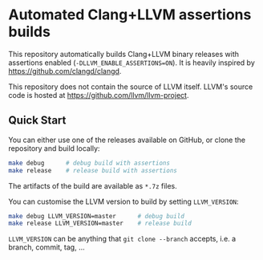 # Automated Clang+LLVM assertions builds

This repository automatically builds Clang+LLVM binary releases with assertions enabled (`-DLLVM_ENABLE_ASSERTIONS=ON`).
It is heavily inspired by https://github.com/clangd/clangd.

This repository does not contain the source of LLVM itself.
LLVM's source code is hosted at https://github.com/llvm/llvm-project.

## Quick Start

You can either use one of the releases available on GitHub, or clone the repository and build locally:

```bash
make debug      # debug build with assertions
make release    # release build with assertions
```

The artifacts of the build are available as `*.7z` files.

You can customise the LLVM version to build by setting `LLVM_VERSION`:

```bash
make debug LLVM_VERSION=master      # debug build
make release LLVM_VERSION=master    # release build
```

`LLVM_VERSION` can be anything that `git clone --branch` accepts, i.e. a branch, commit, tag, ...
